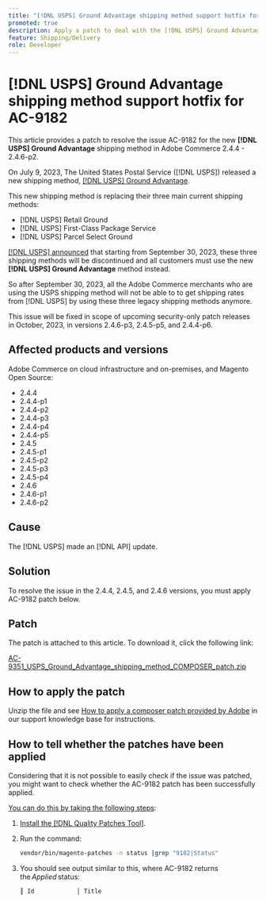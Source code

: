 ```yaml
---
title: "[!DNL USPS] Ground Advantage shipping method support hotfix for AC-9182"
promoted: true
description: Apply a patch to deal with the [!DNL USPS] Ground Advantage shipping method issue AC-9182 for Adobe Commerce 2.4.4 - 2.4.6-p2.
feature: Shipping/Delivery
role: Developer
---
```

# [!DNL USPS] Ground Advantage shipping method support hotfix for AC-9182

This article provides a patch to resolve the issue AC-9182 for the new **[!DNL USPS] Ground Advantage** shipping method in Adobe Commerce 2.4.4 - 2.4.6-p2.

On July 9, 2023, The United States Postal Service ([!DNL USPS]) released a new shipping method, [[!DNL USPS] Ground Advantage](https://www.usps.com/ship/ground-advantage.htm).

This new shipping method is replacing their three main current shipping methods:

* [!DNL USPS] Retail Ground
* [!DNL USPS] First-Class Package Service
* [!DNL USPS] Parcel Select Ground

[[!DNL USPS] announced](https://faq.usps.com/s/article/USPS-Ground-Advantage#how_it_works) that starting from September 30, 2023, these three shipping methods will be discontinued and all customers must use the new **[!DNL USPS] Ground Advantage** method instead. 

So after September 30, 2023, all the Adobe Commerce merchants who are using the USPS shipping method will not be able to to get shipping rates from [!DNL USPS] by using these three legacy shipping methods anymore.

This issue will be fixed in scope of upcoming security-only patch releases in October, 2023, in versions 2.4.6-p3, 2.4.5-p5, and 2.4.4-p6.
 
## Affected products and versions

Adobe Commerce on cloud infrastructure and on-premises, and Magento Open Source:

* 2.4.4 
* 2.4.4-p1
* 2.4.4-p2
* 2.4.4-p3
* 2.4.4-p4 
* 2.4.4-p5
* 2.4.5
* 2.4.5-p1
* 2.4.5-p2 
* 2.4.5-p3
* 2.4.5-p4
* 2.4.6
* 2.4.6-p1
* 2.4.6-p2

## Cause

The [!DNL USPS] made an [!DNL API] update.

## Solution

To resolve the issue in the 2.4.4, 2.4.5, and 2.4.6 versions, you must apply AC-9182 patch below.

## Patch

The patch is attached to this article. To download it, click the following link:

[AC-9351_USPS_Ground_Advantage_shipping_method_COMPOSER_patch.zip](assets/AC-9351_USPS_Ground_Advantage_shipping_method_COMPOSER_patch.zip)

## How to apply the patch

Unzip the file and see [How to apply a composer patch provided by Adobe](https://experienceleague.adobe.com/docs/commerce-knowledge-base/kb/how-to/how-to-apply-a-composer-patch-provided-by-magento.html) in our support knowledge base for instructions.

## How to tell whether the patches have been applied 

Considering that it is not possible to easily check if the issue was patched, you might want to check whether the AC-9182 patch has been successfully applied. 

<u>You can do this by taking the following steps</u>:

1. [Install the [!DNL Quality Patches Tool]](https://experienceleague.adobe.com/docs/commerce-operations/tools/quality-patches-tool/usage.html).
1. Run the command:

    ```bash
    vendor/bin/magento-patches -n status |grep "9182|Status"
    ```

1. You should see output similar to this, where AC-9182 returns the *Applied* status:

    ```bash
    ║ Id            │ Title                                                        │ Category        │ Origin                 │ Status      │ Details                                          ║ ║ N/A           │ ../m2-hotfixes/AC-9351_USPS_Ground_Advantage_shipping_method_COMPOSER_patch.patch      │ Other           │ Local                  │ Applied     │ Patch type: Custom                                
    ```

